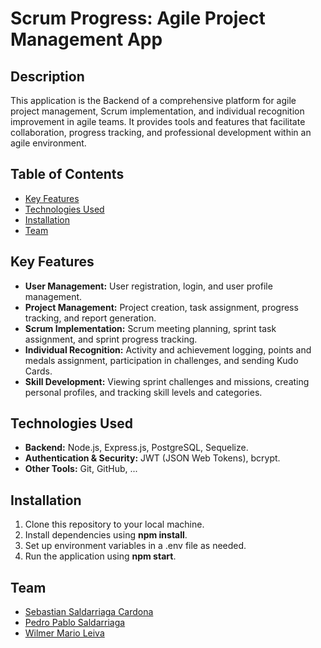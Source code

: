 # Scrum Progress: Agile Project Management App

## Description

This application is the Backend of a comprehensive platform for agile project management, Scrum implementation, and individual recognition improvement in agile teams. It provides tools and features that facilitate collaboration, progress tracking, and professional development within an agile environment.

## Table of Contents

- [Key Features](#key-features)
- [Technologies Used](#technologies-used)
- [Installation](#installation)
- [Team](#team)

## Key Features

- **User Management:** User registration, login, and user profile management.
- **Project Management:** Project creation, task assignment, progress tracking, and report generation.
- **Scrum Implementation:** Scrum meeting planning, sprint task assignment, and sprint progress tracking.
- **Individual Recognition:** Activity and achievement logging, points and medals assignment, participation in challenges, and sending Kudo Cards.
- **Skill Development:** Viewing sprint challenges and missions, creating personal profiles, and tracking skill levels and categories.

## Technologies Used

- **Backend:** Node.js, Express.js, PostgreSQL, Sequelize.
- **Authentication & Security:** JWT (JSON Web Tokens), bcrypt.
- **Other Tools:** Git, GitHub, ...

## Installation

1. Clone this repository to your local machine.
2. Install dependencies using **npm install**.
3. Set up environment variables in a .env file as needed.
4. Run the application using **npm start**.

## Team

- [Sebastian Saldarriaga Cardona](https://github.com/SebastianSaldarriagaC1)
- [Pedro Pablo Saldarriaga](https://github.com/Pedrops26)
- [Wilmer Mario Leiva](https://github.com/Dmolight01)
